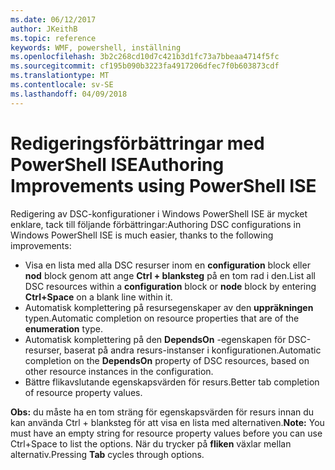 ```yaml
---
ms.date: 06/12/2017
author: JKeithB
ms.topic: reference
keywords: WMF, powershell, inställning
ms.openlocfilehash: 3b2c268cd10d7c421b3d1fc73a7bbeaa4714f5fc
ms.sourcegitcommit: cf195b090b3223fa4917206dfec7f0b603873cdf
ms.translationtype: MT
ms.contentlocale: sv-SE
ms.lasthandoff: 04/09/2018
---
```

# <a name="authoring-improvements-using-powershell-ise"></a><span data-ttu-id="cfe68-102">Redigeringsförbättringar med PowerShell ISE</span><span class="sxs-lookup"><span data-stu-id="cfe68-102">Authoring Improvements using PowerShell ISE</span></span>

<span data-ttu-id="cfe68-103">Redigering av DSC-konfigurationer i Windows PowerShell ISE är mycket enklare, tack till följande förbättringar:</span><span class="sxs-lookup"><span data-stu-id="cfe68-103">Authoring DSC configurations in Windows PowerShell ISE is much easier, thanks to the following improvements:</span></span>

- <span data-ttu-id="cfe68-104">Visa en lista med alla DSC resurser inom en **configuration** block eller **nod** block genom att ange **Ctrl + blanksteg** på en tom rad i den.</span><span class="sxs-lookup"><span data-stu-id="cfe68-104">List all DSC resources within a **configuration** block or **node** block by entering **Ctrl+Space** on a blank line within it.</span></span>
- <span data-ttu-id="cfe68-105">Automatisk komplettering på resursegenskaper av den **uppräkningen** typen.</span><span class="sxs-lookup"><span data-stu-id="cfe68-105">Automatic completion on resource properties that are of the **enumeration** type.</span></span>
- <span data-ttu-id="cfe68-106">Automatisk komplettering på den **DependsOn** -egenskapen för DSC-resurser, baserat på andra resurs-instanser i konfigurationen.</span><span class="sxs-lookup"><span data-stu-id="cfe68-106">Automatic completion on the **DependsOn** property of DSC resources, based on other resource instances in the configuration.</span></span>
- <span data-ttu-id="cfe68-107">Bättre flikavslutande egenskapsvärden för resurs.</span><span class="sxs-lookup"><span data-stu-id="cfe68-107">Better tab completion of resource property values.</span></span>

<span data-ttu-id="cfe68-108">**Obs:** du måste ha en tom sträng för egenskapsvärden för resurs innan du kan använda Ctrl + blanksteg för att visa en lista med alternativen.</span><span class="sxs-lookup"><span data-stu-id="cfe68-108">**Note:** You must have an empty string for resource property values before you can use Ctrl+Space to list the options.</span></span> <span data-ttu-id="cfe68-109">När du trycker på **fliken** växlar mellan alternativ.</span><span class="sxs-lookup"><span data-stu-id="cfe68-109">Pressing **Tab** cycles through options.</span></span>